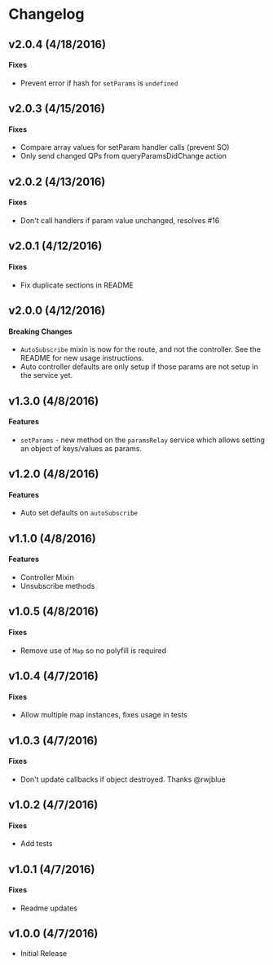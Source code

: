 # Changelog

## v2.0.4 (4/18/2016)

#### Fixes

- Prevent error if hash for `setParams` is `undefined`

## v2.0.3 (4/15/2016)

#### Fixes

- Compare array values for setParam handler calls (prevent SO)
- Only send changed QPs from queryParamsDidChange action

## v2.0.2 (4/13/2016)

#### Fixes

- Don't call handlers if param value unchanged, resolves #16

## v2.0.1 (4/12/2016)

#### Fixes

- Fix duplicate sections in README

## v2.0.0 (4/12/2016)

#### Breaking Changes

- `AutoSubscribe` mixin is now for the route, and not the controller. See the README for new usage instructions.
- Auto controller defaults are only setup if those params are not setup in the service yet.

## v1.3.0 (4/8/2016)

#### Features

- `setParams` - new method on the `paramsRelay` service which allows setting an object of keys/values as params.

## v1.2.0 (4/8/2016)

#### Features

- Auto set defaults on `autoSubscribe`

## v1.1.0 (4/8/2016)

#### Features

- Controller Mixin
- Unsubscribe methods

## v1.0.5 (4/8/2016)

#### Fixes

- Remove use of `Map` so no polyfill is required

## v1.0.4 (4/7/2016)

#### Fixes

- Allow multiple map instances, fixes usage in tests

## v1.0.3 (4/7/2016)

#### Fixes

- Don't update callbacks if object destroyed. Thanks @rwjblue

## v1.0.2 (4/7/2016)

#### Fixes

- Add tests

## v1.0.1 (4/7/2016)

#### Fixes

- Readme updates

## v1.0.0 (4/7/2016)

- Initial Release
